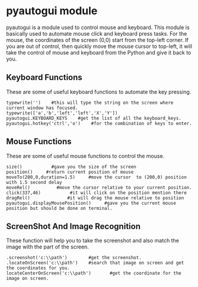 # pyautogui module


pyautogui is a module used to control mouse and keyboard. This module is basically used to automate mouse click and keyboard press tasks. For the mouse, the coordinates of the screen (0,0) start from the top-left corner. If you are out of control, then quickly move the mouse cursor to top-left, it will take the control of mouse and keyboard from the Python and give it back to you.



## Keyboard Functions


These are some of useful keyboard functions to automate the key pressing.

```
typewrite('')    #this will type the string on the screen where current window has focused.
typewrite(['a','b','left','left','X','Y'])
pyautogui.KEYBOARD_KEYS    #get the list of all the keyboard_keys.
pyautogui.hotkey('ctrl','o')    #for the combination of keys to enter.

```



## Mouse Functions


These are some of useful mouse functions to control the mouse.

```
size()           #gave you the size of the screen
position()     #return current position of mouse
moveTo(200,0,duration=1.5)     #move the cursor  to (200,0) position  with 1.5 second delay     
moveRel()          #move the cursor relative to your current position.
click(337,46)           #it will click on the position mention there
dragRel()              #it will drag the mouse relative to position
pyautogui.displayMousePosition()     #gave you the current mouse position but should be done on terminal.

```



## ScreenShot And Image Recognition


These function will help you to take the screenshot and also match the image with the part of the screen.

```
.screenshot('c:\\path')        #get the screenshot.
.locateOnScreen('c:\\path')    #search that image on screen and get the coordinates for you.
locateCenterOnScreen('c:\\path')       #get the coordinate for the image on screen.

```

